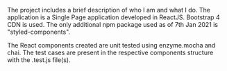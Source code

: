 The project includes a brief description of who I am and what I do. The application is a Single Page application developed in ReactJS. Bootstrap 4 CDN is used. 
The only additional npm package used as of 7th Jan 2021 is "styled-components". 

The React components created are unit tested using enzyme.mocha and chai. The test cases are present in the respective components structure with the .test.js file(s).
